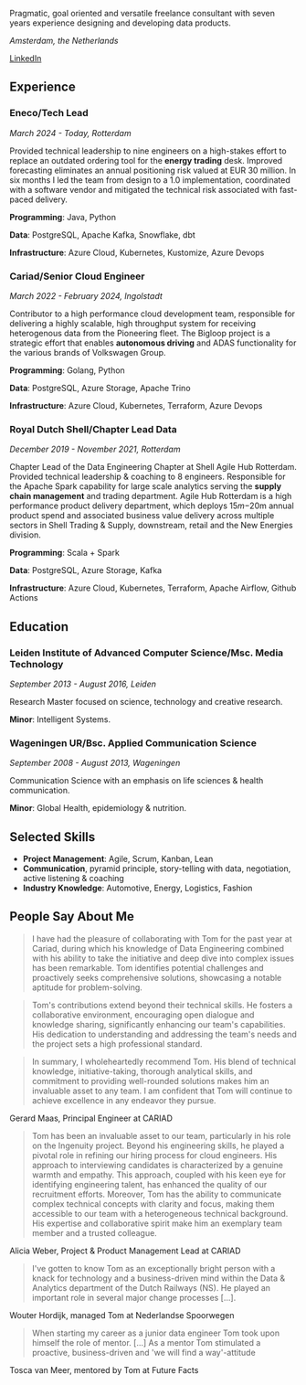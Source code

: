 Pragmatic, goal oriented and versatile freelance consultant with seven years experience designing and developing data products. 

*Amsterdam, the Netherlands*

[LinkedIn](https://www.linkedin.com/in/tomrijntjes/)

## Experience

### **Eneco**/Tech Lead

*March 2024 - Today, Rotterdam*

Provided technical leadership to nine engineers on a high-stakes effort to replace an outdated ordering tool for the **energy trading** desk. 
Improved forecasting eliminates an annual positioning risk valued at EUR 30 million. 
In six months I led the team from design to a 1.0 implementation, coordinated with a software vendor and mitigated the technical risk associated with fast-paced delivery.

**Programming**: Java, Python

**Data**: PostgreSQL, Apache Kafka, Snowflake, dbt

**Infrastructure**: Azure Cloud, Kubernetes, Kustomize, Azure Devops

### **Cariad**/Senior Cloud Engineer

*March 2022 - February 2024, Ingolstadt*

Contributor to a high performance cloud development team, responsible for delivering a highly scalable, high throughput system for receiving heterogenous data from the Pioneering fleet. 
The Bigloop project is a strategic effort that enables **autonomous driving** and ADAS functionality for the various brands of Volkswagen Group.

**Programming**: Golang, Python

**Data**: PostgreSQL, Azure Storage, Apache Trino

**Infrastructure**: Azure Cloud, Kubernetes, Terraform, Azure Devops

### **Royal Dutch Shell**/Chapter Lead Data

*December  2019 - November 2021, Rotterdam*

Chapter Lead of the Data Engineering Chapter at Shell Agile Hub Rotterdam. Provided technical leadership & coaching to 8 engineers. Responsible for the Apache Spark capability for large scale analytics serving the **supply chain management** and trading department.
Agile Hub Rotterdam is a high performance product delivery department, which deploys $15m-$20m annual product spend and associated business value delivery across multiple sectors in Shell Trading & Supply, downstream, retail and the New Energies division.

**Programming**: Scala + Spark

**Data**: PostgreSQL, Azure Storage, Kafka

**Infrastructure**: Azure Cloud, Kubernetes, Terraform, Apache Airflow, Github Actions


## Education

### **Leiden Institute of Advanced Computer Science**/Msc. Media Technology

*September 2013 - August  2016, Leiden*

Research Master focused on  science,  technology and creative research.

**Minor**: Intelligent Systems.

### **Wageningen UR**/Bsc. Applied Communication Science

*September  2008 - August  2013, Wageningen*

Communication Science with an emphasis on life sciences & health communication.

**Minor**: Global Health, epidemiology & nutrition. 

## Selected Skills

- **Project Management**: Agile, Scrum, Kanban, Lean
- **Communication**, pyramid principle, story-telling with data, negotiation, active listening & coaching
- **Industry Knowledge**: Automotive, Energy, Logistics, Fashion


## People Say About Me

> I have had the pleasure of collaborating with Tom for the past year at Cariad, during which his knowledge of Data Engineering combined with his ability to take the initiative and deep dive into complex issues has been remarkable. Tom identifies potential challenges and proactively seeks comprehensive solutions, showcasing a notable aptitude for problem-solving.

> Tom's contributions extend beyond their technical skills. He fosters a collaborative environment, encouraging open dialogue and knowledge sharing, significantly enhancing our team's capabilities. His dedication to understanding and addressing the team's needs and the project sets a high professional standard.

> In summary, I wholeheartedly recommend Tom. His blend of technical knowledge, initiative-taking, thorough analytical skills, and commitment to providing well-rounded solutions makes him an invaluable asset to any team. I am confident that Tom will continue to achieve excellence in any endeavor they pursue.

Gerard Maas, Principal Engineer at CARIAD

> Tom has been an invaluable asset to our team, particularly in his role on the Ingenuity project. Beyond his engineering skills, he played a pivotal role in refining our hiring process for cloud engineers. His approach to interviewing candidates is characterized by a genuine warmth and empathy. This approach, coupled with his keen eye for identifying engineering talent, has enhanced the quality of our recruitment efforts.
Moreover, Tom has the ability to communicate complex technical concepts with clarity and focus, making them accessible to our team with a heterogeneous technical background. His expertise and collaborative spirit make him an exemplary team member and a trusted colleague.

Alicia Weber, Project & Product Management Lead at CARIAD


> I've gotten to know Tom as an exceptionally bright person with a knack for technology and a business-driven mind within the Data & Analytics department of the Dutch Railways (NS). He played an important role in several major change processes [...].

Wouter Hordijk, managed Tom at Nederlandse Spoorwegen

> When starting my career as a junior data engineer Tom took upon himself the role of mentor. [...] As a mentor Tom stimulated a proactive, business-driven and 'we will find a way'-attitude

Tosca van Meer, mentored by Tom at Future Facts
